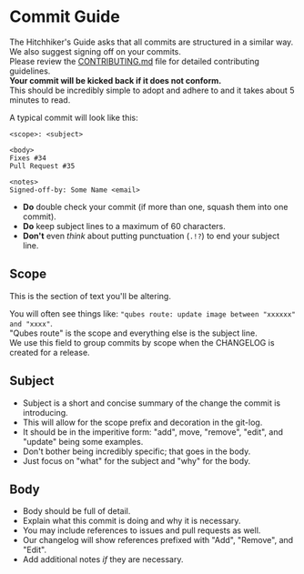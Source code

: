 # Commit Guide

The Hitchhiker's Guide asks that all commits are structured in a similar way.  
We also suggest signing off on your commits.  
Please review the [CONTRIBUTING.md](../CONTRIBUTING.md) file for detailed contributing guidelines.    
**Your commit will be kicked back if it does not conform.**   
This should be incredibly simple to adopt and adhere to and it takes about 5 minutes to read.     

A typical commit will look like this:

```
<scope>: <subject>

<body>
Fixes #34
Pull Request #35

<notes>
Signed-off-by: Some Name <email>
```

- **Do** double check your commit (if more than one, squash them into one commit).    
- **Do** keep subject lines to a maximum of 60 characters.    
- **Don't** even *think* about putting punctuation (`.!?`) to end your subject line.

## Scope

This is the section of text you'll be altering.  

You will often see things like: `"qubes route: update image between "xxxxxx" and "xxxx"`.  
"Qubes route" is the scope and everything else is the subject line.  
We use this field to group commits by scope when the CHANGELOG is created for a release.  

## Subject

- Subject is a short and concise summary of the change the commit is introducing.  
- This will allow for the scope prefix and decoration in the git-log.  
- It should be in the imperitive form: "add", move, "remove", "edit", and "update" being some examples.  
- Don't bother being incredibly specific; that goes in the body.  
- Just focus on "what" for the subject and "why" for the body.  

## Body

- Body should be full of detail.    
- Explain what this commit is doing and why it is necessary.     
- You may include references to issues and pull requests as well.  
- Our changelog will show references prefixed with "Add", "Remove", and "Edit".     
- Add additional notes *if* they are necessary.  
